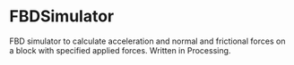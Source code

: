 # FBDSimulator
FBD simulator to calculate acceleration and normal and frictional forces on a block with specified applied forces.  Written in Processing.
